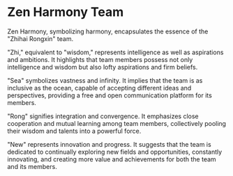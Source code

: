 # Zen Harmony Team
Zen Harmony, symbolizing harmony, encapsulates the essence of the "Zhihai Rongxin" team.

"Zhi," equivalent to "wisdom," represents intelligence as well as aspirations and ambitions. It highlights that team members possess not only intelligence and wisdom but also lofty aspirations and firm beliefs.

"Sea" symbolizes vastness and infinity. It implies that the team is as inclusive as the ocean, capable of accepting different ideas and perspectives, providing a free and open communication platform for its members.

"Rong" signifies integration and convergence. It emphasizes close cooperation and mutual learning among team members, collectively pooling their wisdom and talents into a powerful force.

"New" represents innovation and progress. It suggests that the team is dedicated to continually exploring new fields and opportunities, constantly innovating, and creating more value and achievements for both the team and its members.

